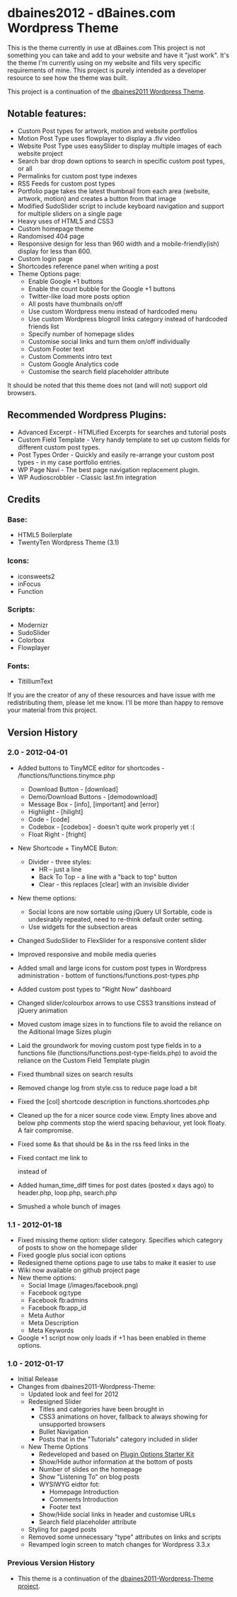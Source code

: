 dbaines2012 - dBaines.com Wordpress Theme
==========================================

This is the theme currently in use at dBaines.com
This project is not something you can take and add to your website and have it "just work". It's the theme I'm currently using on my website and fills very specific requirements of mine.
This project is purely intended as a developer resource to see how the theme was built.

This project is a continuation of the [dbaines2011 Wordpress Theme](https://github.com/dbaines/dbaines2011-Wordpress-Theme).

## Notable features:

* Custom Post types for artwork, motion and website portfolios
* Motion Post Type uses flowplayer to display a .flv video
* Website Post Type uses easySlider to display multiple images of each website project
* Search bar drop down options to search in specific custom post types, or all
* Permalinks for custom post type indexes
* RSS Feeds for custom post types
* Portfolio page takes the latest thumbnail from each area (website, artwork, motion) and creates a button from that image
* Modified SudoSlider script to include keyboard navigation and support for multiple sliders on a single page
* Heavy uses of HTML5 and CSS3
* Custom homepage theme
* Randomised 404 page
* Responsive design for less than 960 width and a mobile-friendly(ish) display for less than 600.
* Custom login page
* Shortcodes reference panel when writing a post
* Theme Options page:
	* Enable Google +1 buttons
	* Enable the count bubble for the Google +1 buttons
	* Twitter-like load more posts option
	* All posts have thumbnails on/off
	* Use custom Wordpress menu instead of hardcoded menu
	* Use custom Wordpress blogroll links category instead of hardcoded friends list
	* Specify number of homepage slides
	* Customise social links and turn them on/off individually
	* Custom Footer text
	* Custom Comments intro text
	* Custom Google Analytics code
	* Customise the search field placeholder attribute
	
It should be noted that this theme does not (and will not) support old browsers.

## Recommended Wordpress Plugins:

* Advanced Excerpt - HTMLified Excerpts for searches and tutorial posts
* Custom Field Template - Very handy template to set up custom fields for different custom post types. 
* Post Types Order - Quickly and easily re-arrange your custom post types - in my case portfolio entries.
* WP Page Navi - The best page navigation replacement plugin. 
* WP Audioscrobbler - Classic last.fm integration

## Credits

### Base:

* HTML5 Boilerplate
* TwentyTen Wordpress Theme (3.1)

### Icons:

* iconsweets2
* inFocus
* Function

### Scripts:

* Modernizr
* SudoSlider
* Colorbox
* Flowplayer

### Fonts:

* TitilliumText

If you are the creator of any of these resources and have issue with me redistributing them, please let me know. I'll be more than happy to remove your material from this project.

## Version History

### 2.0 - 2012-04-01

* Added buttons to TinyMCE editor for shortcodes - /functions/functions.tinymce.php
	* Download Button - [download]
	* Demo/Download Buttons - [demodownload]
	* Message Box - [info], [important] and [error]
	* Highlight - [hilight]
	* Code - [code]
	* Codebox - [codebox] - doesn't quite work properly yet :(
	* Float Right - [fright]

* New Shortcode + TinyMCE Buton:
	* Divider - three styles:
		* HR - just a line
		* Back To Top - a line with a "back to top" button
		* Clear - this replaces [clear] with an invisible divider

* New theme options:
	* Social Icons are now sortable using jQuery UI Sortable, code is undesirably repeated, need to re-think default order setting.
	* Use widgets for the subsection areas

* Changed SudoSlider to FlexSlider for a responsive content slider
* Improved responsive and mobile media queries
* Added small and large icons for custom post types in Wordpress administration - bottom of functions/functions.post-types.php
* Added custom post types to "Right Now" dashboard
* Changed slider/colourbox arrows to use CSS3 transitions instead of jQuery animation
* Moved custom image sizes in to functions file to avoid the reliance on the Aditional Image Sizes plugin
* Laid the groundwork for moving custom post type fields in to a functions file (functions/functions.post-type-fields.php) to avoid the reliance on the Custom Field Template plugin
* Fixed thumbnail sizes on search results
* Removed change log from style.css to reduce page load a bit
* Fixed the [col] shortcode description in functions.shortcodes.php
* Cleaned up the <head> for a nicer source code view. Empty lines above and below php comments stop the wierd spacing behaviour, yet look floaty. A fair compromise. 
* Fixed some &s that should be &amp;s in the rss feed links in the <head>
* Fixed contact me link to </a></li> instead of </a></a>
* Added human_time_diff times for post dates (posted x days ago) to header.php, loop.php, search.php
* Smushed a whole bunch of images

### 1.1 - 2012-01-18

* Fixed missing theme option: slider category. Specifies which category of posts to show on the homepage slider
* Fixed google plus social icon options
* Redesigned theme options page to use tabs to make it easier to use
* Wiki now available on github project page
* New theme options:
	* Social Image (/images/facebook.png)
	* Facebook og:type
	* Facebook fb:admins
	* Facebook fb:app_id
	* Meta Author
	* Meta Description
	* Meta Keywords
* Google +1 script now only loads if +1 has been enabled in theme options.

### 1.0 - 2012-01-17

* Initial Release
* Changes from dbaines2011-Wordpress-Theme:
	* Updated look and feel for 2012
	* Redesigned Slider
		* Titles and categories have been brought in
		* CSS3 animations on hover, fallback to always showing for unsupported browsers
		* Bullet Navigation
		* Posts that in the "Tutorials" category included in slider
	* New Theme Options
		* Redeveloped and based on [Plugin Options Starter Kit](http://wordpress.org/extend/plugins/plugin-options-starter-kit/)
		* Show/Hide author information at the bottom of posts
		* Number of slides on the homepage
		* Show "Listening To" on blog posts
		* WYSIWYG eidtor fot:
			* Homepage Introduction
			* Comments Introduction
			* Footer text
		* Show/Hide social links in header and customise URLs
		* Search field placeholder attribute
	* Styling for paged posts
	* Removed some unnecessary "type" attributes on links and scripts
	* Revamped login screen to match changes for Wordpress 3.3.x

### Previous Version History
* This theme is a continuation of the [dbaines2011-Wordpress-Theme project](https://github.com/dbaines/dbaines2011-Wordpress-Theme).